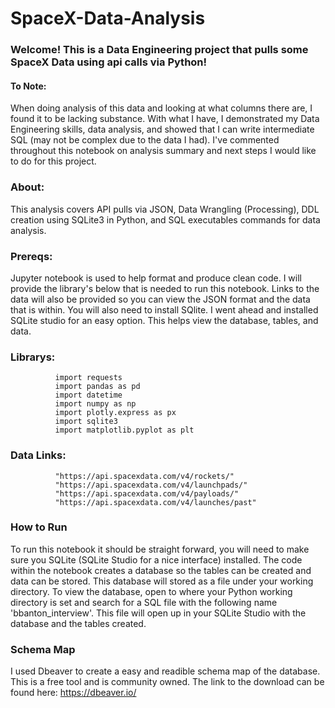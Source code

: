 # SpaceX-Data-Analysis

### Welcome! This is a Data Engineering project that pulls some SpaceX Data using api calls via Python!

#### To Note: 
When doing analysis of this data and looking at what columns there are, I found it to be lacking substance. With what I have, I demonstrated my Data Engineering skills, data analysis, and showed that I can write intermediate SQL (may not be complex due to the data I had). I've commented throughout this notebook on analysis summary and next steps I would like to do for this project.

### About: 
This analysis covers API pulls via JSON, Data Wrangling (Processing), DDL creation using SQLite3 in Python, and SQL executables commands for data analysis.

### Prereqs:
Jupyter notebook is used to help format and produce clean code. I will provide the library's below that is needed to run this notebook. Links to the data will also be provided so you can view the JSON format and the data that is within. You will also need to install SQlite. I went ahead and installed
SQLite studio for an easy option. This helps view the database, tables, and data.

### Librarys:
              import requests
              import pandas as pd
              import datetime
              import numpy as np
              import plotly.express as px
              import sqlite3
              import matplotlib.pyplot as plt

### Data Links: 
              "https://api.spacexdata.com/v4/rockets/"
              "https://api.spacexdata.com/v4/launchpads/"
              "https://api.spacexdata.com/v4/payloads/"
              "https://api.spacexdata.com/v4/launches/past"


### How to Run
To run this notebook it should be straight forward, you will need to make sure you SQLite (SQLite Studio for a nice interface) installed. The code within the notebook creates a database so the tables can be created and data can be stored. This database will stored as a file under your working directory. To view the database, open to where your Python working directory is set and search for a SQL file with the following name 'bbanton_interview'. This file will open up in your SQLite Studio with the database and the tables created.

### Schema Map
I used Dbeaver to create a easy and readible schema map of the database. This is a free tool and is community owned. The link to the download can be found here: https://dbeaver.io/
